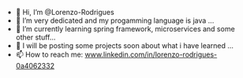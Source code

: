 - 👋 Hi, I’m @Lorenzo-Rodrigues
- 👀 I’m very dedicated and my progamming language is java ...
- 🌱 I’m currently learning spring framework, microservices and some other stuff...
- 💞️ I will be posting some projects soon about what i have learned ...
- 📫 How to reach me: www.linkedin.com/in/lorenzo-rodrigues-0a4062332


<!---
Lorenzo-Rodrigues/Lorenzo-Rodrigues is a ✨ special ✨ repository because its `README.md` (this file) appears on your GitHub profile.
You can click the Preview link to take a look at your changes.
--->

